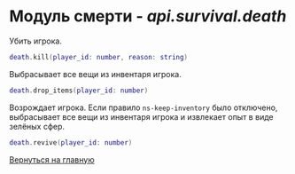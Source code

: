 # Модуль смерти - *api.survival.death*

Убить игрока.

```lua
death.kill(player_id: number, reason: string)
```

Выбрасывает все вещи из инвентаря игрока.

```lua
death.drop_items(player_id: number)
```

Возрождает игрока. Если правило `ns-keep-inventory` было отключено, выбрасывает все вещи из инвентаря игрока и извлекает опыт в виде зелёных сфер.

```lua
death.revive(player_id: number)
```

[Вернуться на главную](index.md)
